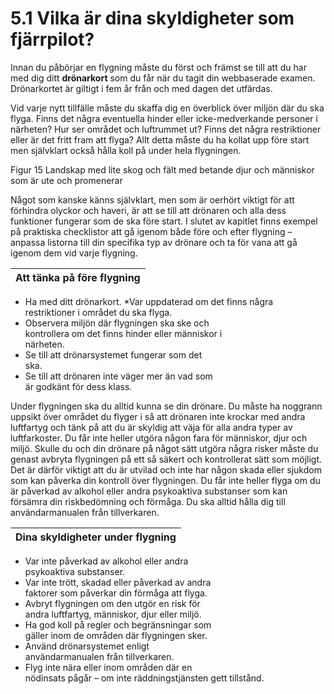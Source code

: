 # 5.1 Vilka är dina skyldigheter som fjärrpilot?
Innan du påbörjar en flygning måste du först och främst se till att du har med dig ditt
**drönarkort** som du får när du tagit din webbaserade examen. Drönarkortet är giltigt i fem år
från och med dagen det utfärdas.

Vid varje nytt tillfälle måste du skaffa dig en överblick över miljön där du ska flyga. Finns det
några eventuella hinder eller icke-medverkande personer i närheten? Hur ser området och
luftrummet ut? Finns det några restriktioner eller är det fritt fram att flyga? Allt detta måste
du ha kollat upp före start men självklart också hålla koll på under hela flygningen.

Figur 15 Landskap med lite skog och fält med betande djur och människor som är ute och promenerar

Något som kanske känns självklart, men som är oerhört viktigt för att förhindra olyckor och
haveri, är att se till att drönaren och alla dess funktioner fungerar som de ska före start. I
slutet av kapitlet finns exempel på praktiska checklistor att gå igenom både före och efter flygning
– anpassa listorna till din specifika typ av drönare och ta för vana att gå igenom dem vid varje flygning.

| Att tänka på före flygning |
|---|
* Ha med ditt drönarkort.
*Var uppdaterad om det finns några  
restriktioner i området du ska flyga.
* Observera miljön där flygningen ska ske och  
kontrollera om det finns hinder eller människor i  
närheten.
* Se till att drönarsystemet fungerar som det  
ska.
* Se till att drönaren inte väger mer än vad som  
är godkänt för dess klass.

Under flygningen ska du alltid kunna se din drönare. Du måste ha noggrann
uppsikt över området du flyger i så att drönaren inte krockar med andra luftfartyg 
och tänk på att du är skyldig att väja för alla andra typer av luftfarkoster. 
Du får inte heller utgöra någon fara för människor, djur och miljö. Skulle du och
din drönare på något sätt utgöra några risker måste du genast avbryta flygningen på ett så
säkert och kontrollerat sätt som möjligt. Det är därför viktigt att du är utvilad och inte har
någon skada eller sjukdom som kan påverka din kontroll över flygningen. Du får inte heller
flyga om du är påverkad av alkohol eller andra psykoaktiva substanser som kan försämra din
riskbedömning och förmåga. 
Du ska alltid hålla dig till användarmanualen från tillverkaren.

| Dina skyldigheter under flygning |
|---|
* Var inte påverkad av alkohol eller andra  
psykoaktiva substanser.
* Var inte trött, skadad eller påverkad av andra  
faktorer som påverkar din förmåga att flyga.
* Avbryt flygningen om den utgör en risk för  
andra luftfartyg, människor, djur eller miljö.
* Ha god koll på regler och begränsningar som  
gäller inom de områden där flygningen sker.
* Använd drönarsystemet enligt  
användarmanualen från tillverkaren.
* Flyg inte nära eller inom områden där en  
nödinsats pågår – om inte räddningstjänsten
gett tillstånd.